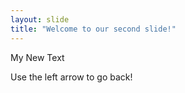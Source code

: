 ```yaml
---
layout: slide
title: "Welcome to our second slide!"
---
```

My New Text 

Use the left arrow to go back!
